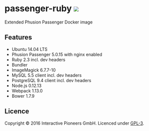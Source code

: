 # passenger-ruby [![](https://img.shields.io/badge/licence-GPL-bd0000.svg)](https://github.com/interactive-pioneers/passenger-ruby/blob/master/LICENSE)

Extended Phusion Passenger Docker image

## Features

- Ubuntu 14.04 LTS
- Phusion Passenger 5.0.15 with nginx enabled
- Ruby 2.3 incl. dev headers
- Bundler
- ImageMagick 6.7.7-10
- MySQL 5.5 client incl. dev headers
- PostgreSQL 9.4 client incl. dev headers
- Node.js 0.12.13
- Webpack 1.13.0
- Bower 1.7.9

## Licence

Copyright © 2016 Interactive Pioneers GmbH. Licenced under [GPL-3](https://github.com/interactive-pioneers/passenger-ruby/blob/master/LICENSE).
